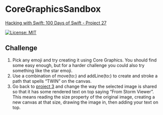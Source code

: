 # CoreGraphicsSandbox

[Hacking with Swift: 100 Days of Swift - Project 27][1]

[![License: MIT](https://img.shields.io/badge/License-MIT-yellow.svg)](https://opensource.org/licenses/MIT)

## Challenge

1. Pick any emoji and try creating it using Core Graphics. You should find some easy enough, but for a harder challenge you could also try something like the star emoji.
2. Use a combination of move(to:) and addLine(to:) to create and stroke a path that spells “TWIN” on the canvas.
3. Go back to [project 3][2] and change the way the selected image is shared so that it has some rendered text on top saying “From Storm Viewer”. This means reading the size property of the original image, creating a new canvas at that size, drawing the image in, then adding your text on top.

[1]: https://www.hackingwithswift.com/100/88
[2]: https://github.com/plr-100daysOfSwift/01-StormViewer/tree/project-27
